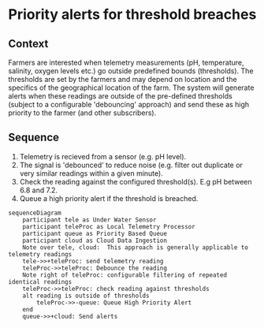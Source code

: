 # Priority alerts for threshold breaches

## Context

Farmers are interested when telemetry measurements (pH, temperature, salinity, oxygen levels etc.) go outside predefined bounds (thresholds). The thresholds are set by the farmers and may depend on location and the specifics of the geographical location of the farm.
The system will generate alerts when these readings are outside of the pre-defined thresholds (subject to a configurable 'debouncing' approach) and send these as high priority to the farmer (and other subscribers).

## Sequence
1. Telemetry is recieved from a sensor (e.g. pH level).
2. The signal is 'debounced' to reduce noise (e.g. filter out duplicate or very similar readings within a given minute).
3. Check the reading against the configured threshold(s). E.g pH between 6.8 and 7.2.  
4. Queue a high priority alert if the threshold is breached.

```mermaid
sequenceDiagram
    participant tele as Under Water Sensor
    participant teleProc as Local Telemetry Processor
    participant queue as Priority Based Queue
    participant cloud as Cloud Data Ingestion
    Note over tele, cloud:  This approach is generally applicable to telemetry readings
    tele->>+teleProc: send telemetry reading
    teleProc->>teleProc: Debounce the reading 
    Note right of teleProc: configurable filtering of repeated identical readings 
    teleProc->>teleProc: check reading against thresholds
    alt reading is outside of thresholds
        teleProc->>-queue: Queue High Priority Alert
    end
    queue->>+cloud: Send alerts
```